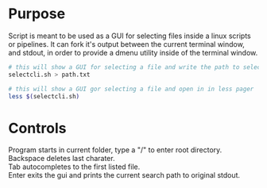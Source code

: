 # Purpose
Script is meant to be used as a GUI for selecting files inside a linux scripts or pipelines.
It can fork it's output between the current terminal window, and stdout, in order to provide a dmenu utility inside of the terminal window.
```bash
# this will show a GUI for selecting a file and write the path to selected file to path.txt 
selectcli.sh > path.txt

# this will show a GUI gor selecting a file and open in in less pager
less $(selectcli.sh)
```

# Controls
Program starts in current folder, type a "/" to enter root directory.<br/>
Backspace deletes last charater.<br/>
Tab autocompletes to the first listed file.<br/>
Enter exits the gui and prints the current search path to original stdout.<br/>
